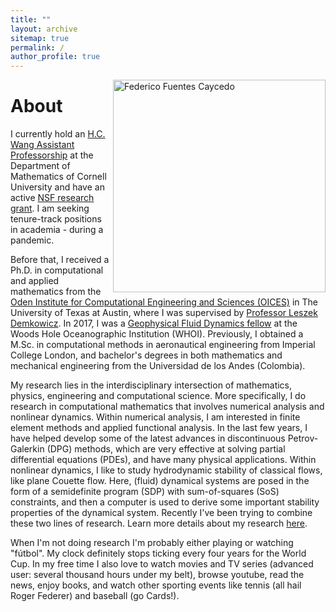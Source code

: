 ```yaml
---
title: ""
layout: archive
sitemap: true
permalink: /
author_profile: true
---
```


<img src="/assets/images/P1110853.jpg" width="340px" alt="Federico Fuentes Caycedo" align="right" />

# About

I currently hold an [H.C. Wang Assistant Professorship](https://math.cornell.edu/federico-fuentes) at the Department of Mathematics of Cornell University and have an active [NSF research grant](https://www.nsf.gov/awardsearch/showAward?AWD_ID=2012658). I am seeking tenure-track positions in academia - during a pandemic.

Before that, I received a Ph.D. in computational and applied mathematics from the [Oden Institute for Computational Engineering and Sciences (OICES)](https://www.oden.utexas.edu/) in The University of Texas at Austin, where I was supervised by [Professor Leszek Demkowicz](https://users.oden.utexas.edu/~leszek/). 
In 2017, I was a [Geophysical Fluid Dynamics fellow](https://gfd.whoi.edu/) at the Woods Hole Oceanographic Institution (WHOI).
Previously, I obtained a M.Sc. in computational methods in aeronautical engineering from Imperial College London, and bachelor's degrees in both mathematics and mechanical engineering from the Universidad de los Andes (Colombia).

My research lies in the interdisciplinary intersection of mathematics, physics, engineering and computational science.
More specifically, I do research in computational mathematics that involves numerical analysis and nonlinear dynamics.
Within numerical analysis, I am interested in finite element methods and applied functional analysis.
In the last few years, I have helped develop some of the latest advances in discontinuous Petrov-Galerkin (DPG) methods, which are very effective at solving partial differential equations (PDEs), and have many physical applications.
Within nonlinear dynamics, I like to study hydrodynamic stability of classical flows, like plane Couette flow.
Here, (fluid) dynamical systems are posed in the form of a semidefinite program (SDP) with sum-of-squares (SoS) constraints, and then a computer is used to derive some important stability properties of the dynamical system.
Recently I've been trying to combine these two lines of research.
Learn more details about my research [here](/research/).

When I'm not doing research I'm probably either playing or watching "fútbol".
My clock definitely stops ticking every four years for the World Cup.
In my free time I also love to watch movies and TV series (advanced user: several thousand hours under my belt), browse youtube, read the news, enjoy books, and watch other sporting events like tennis (all hail Roger Federer) and baseball (go Cards!).